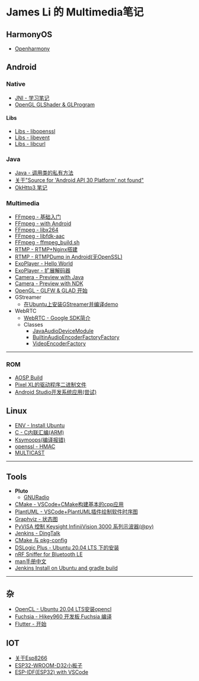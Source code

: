 # James Li 的 Multimedia笔记

## HarmonyOS
* [Openharmony](openharmony/openharmony.md)

## Android

### Native
* [JNI - 学习笔记](android/jni/jni_info.md)
* [OpenGL GLShader & GLProgram](android/jni/opengl_native_api.md)
#### Libs
* [Libs - libopenssl](android/libs/libopenssl_android.md)
* [Libs - libevent](android/libs/libevent_android.md)
* [Libs - libcurl](android/libs/libcurl_android.md)

### Java
* [Java - 调用类的私有方法](android/java/java_reflection.md)
* [关于"Source for 'Android API 30 Platform' not found"](android/java/android_sdk_source.md)
* [OkHttp3 笔记](android/java/okhttp/okhttp.md)

### Multimedia
* [FFmpeg - 基础入门](mltimedia/../multimedia/ffmpeg/ffmpeg_base.md)
* [FFmpeg - with Android](multimedia/ffmpeg/ffmpeg_android.md)
* [FFmpeg - libx264](multimedia/x264/x264_android.md)
* [FFmpeg - libfdk-aac](multimedia/fdk-aac/fdk_aac.md)
* [FFmpeg - ffmpeg_build.sh](multimedia/ffmpeg/ffmpeg_build.sh)
* [RTMP - RTMP+Nginx搭建](multimedia/rtmp/nginx_rtmp.md)
* [RTMP - RTMPDump in Android(无OpenSSL)](multimedia/rtmp/librtmp_android.md)
* [ExoPlayer - Hello World](multimedia/exoplayer/exoplayer.md)
* [ExoPlayer - 扩展解码器](multimedia/exoplayer/exoplayer_ffmpeg.md)
* [Camera - Preview with Java](multimedia/android/camera2.md)
* [Camera - Preview with NDK](android/jni/camera_ndk_api.md)
* [OpenGL - GLFW & GLAD 开始](multimedia/opengl/glfw_glad.md) 
* GStreamer
  * [在Ubuntu上安装GStreamer并编译demo](multimedia/gstreamer/gstreamer_install.md)
* WebRTC
  * [WebRTC - Google SDK简介](multimedia/webrtc/webrtc_android.md)
  * Classes
    * [JavaAudioDeviceModule](multimedia/webrtc/JavaAudioDeviceModule.md)
    * [BuiltinAudioEncoderFactoryFactory](multimedia/webrtc/BuiltinAudioEncoderFactoryFactory.md)
    * [VideoEncoderFactory](multimedia/webrtc/VideoEncoderFactory.md)
---

### ROM
* [AOSP Build](android/rom/../ROM/tutorial.md)
* [Pixel XL的驱动程序二进制文件](android/ROM/pixel_drivers.md)
* [Android Studio开发系统应用(尝试)](android/frameworks/system_app/system_app.md)

## Linux
* [ENV - Install Ubuntu](linux/setup.md)
* [C - C内联汇编(ARM)](linux/arm_asm.md)
* [Ksymoops(编译报错)](linux/ksymoops.md)
* [openssl - HMAC](linux/openssl_hmac.md)
* [MULTICAST](linux/net/MULTICAST.md)
---

## Tools
* **Pluto**
  * [GNURadio](tools/pluto/gnuradio.md)
* [CMake - VSCode+CMake构建基本的cpp应用](tools/plantuml/cmake/cmake_vscode.md)
* [PlantUML - VSCode+PlantUML插件绘制软件时序图](tools/plantuml/plantuml.md)
* [Graphviz - 状态图](tools/graphviz/graphviz.md)
* [PyVISA 控制 Keysight InfiniiVision 3000 系列示波器(@py)](tools/pyvisa/pyvisa.md)
* [Jenkins - DingTalk](tools.tools/jenkins/jenkins_dingtalk.md)
* [CMake 与 pkg-config](tools/cmake/cmake_pkg-config.md)
* [DSLogic Plus - Ubuntu 20.04 LTS 下的安装](tools/dslogic/dslogic_install.md)
* [nRF Sniffer for Bluetooth LE](tools/nrf_sniffer/nrf_sniffer.md)
* [man手册中文](tools/shell/man.md)
* [Jenkins Install on Ubuntu and gradle build](tool/../tools/jenkins/jenkins_install_on_ubuntu.md)

---

## 杂
* [OpenCL - Ubuntu 20.04 LTS安装opencl](heterogeneous/opencl.md)
* [Fuchsia - Hikey960 开发板 Fuchsia 编译](fuchsia/tutoriral.md)
* [Flutter - 开始](flutter/flutter_env_setup.md)

## IOT
* [关于Esp8266](iot/esp8266.md)
* [ESP32-WROOM-D32小板子](iot/esp32/esp32_board.md)
* [ESP-IDF(ESP32) with VSCode](iot/esp32/esp_idf.md)

<!-- --- -->
<!-- * [C++ - Errors](lang/cpp/errors.md) -->
